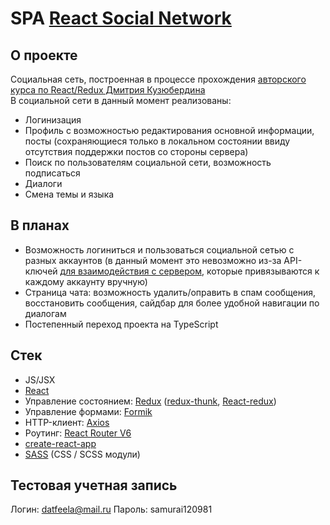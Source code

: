 # SPA [React Social Network](https://datfeela.github.io/react-social-network)

## О проекте
Социальная сеть, построенная в процессе прохождения [авторского курса по React/Redux Дмитрия Кузюбердина](https://www.youtube.com/playlist?list=PLcvhF2Wqh7DNVy1OCUpG3i5lyxyBWhGZ8)  
В социальной сети в данный момент реализованы:  
- Логинизация
- Профиль с возможностью редактирования основной информации, посты (сохраняющиеся только в локальном состоянии ввиду отсутствия поддержки постов со стороны сервера)
- Поиск по пользователям социальной сети, возможность подписаться
- Диалоги 
- Смена темы и языка

## В планах
- Возможность логиниться и пользоваться социальной сетью с разных аккаунтов (в данный момент это невозможно из-за API-ключей [для взаимодействия с сервером](https://social-network.samuraijs.com/article/faq_po_api), которые привязываются к каждому аккаунту вручную)
- Страница чата: возможность удалить/оправить в спам сообщения, восстановить сообщения, сайдбар для более удобной навигации по диалогам
- Постепенный переход проекта на TypeScript

## Стек
- JS/JSX
- [React](https://facebook.github.io/react/docs/hello-world.html)
- Управление состоянием: [Redux](http://redux.js.org/) ([redux-thunk](https://github.com/gaearon/redux-thunk), [React-redux](https://react-redux.js.org/))
- Управление формами: [Formik](https://formik.org/)
- HTTP-клиент: [Axios](https://axios-http.com/)
- Роутинг: [React Router V6](https://reactrouter.com/)
- [create-react-app](https://github.com/facebook/create-react-app)
- [SASS](http://sass-lang.com/) (CSS / SCSS модули)

## Тестовая учетная запись

Логин: datfeela@mail.ru
Пароль: samurai120981
